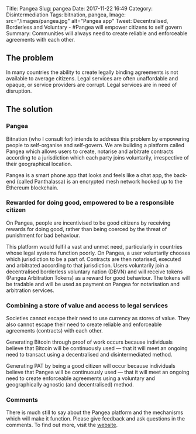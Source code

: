 Title: Pangea
Slug: pangea
Date: 2017-11-22 16:49
Category: Disintermediation
Tags: bitnation, pangea, 
Image: src="/images/pangea.jpg" alt="Pangea app"
Tweet: Decentralised, Borderless and Voluntary - #Pangea will empower citizens to self govern 
Summary: Communities will always need to create reliable and enforceable agreements with each other. 

## The problem

In many countries the ability to create legally binding agreements is not available to average citizens. Legal services are often unaffordable and opaque, or service providers are corrupt. Legal services are in need of disruption.

## The solution

### Pangea

Bitnation (who I consult for) intends to address this problem by empowering people to self-organise and self-govern. We are building a platform called Pangea which allows users to create, notarise and arbitrate contracts according to a jurisdiction which each party joins voluntarily, irrespective of their geographical location. 

Pangea is a smart phone app that looks and feels like a chat app, the back-end (called Panthalassa) is an encrypted mesh network hooked up to the Ethereum blockchain. 

### Rewarded for doing good, empowered to be a responsible citizen

On Pangea, people are incentivised to be good citizens by receiving rewards for doing good, rather than being coerced by the threat of punishment for bad behaviour. 

This platform would fulfil a vast and unmet need, particularly in countries whose legal systems function poorly. On Pangea, a user voluntarily chooses which jurisdiction to be a part of. Contracts are then notarised, executed and arbitrated according to that jurisdiction. Users voluntarily join a decentralised borderless voluntary nation (DBVN) and will receive tokens (Pangea Arbitration Tokens) as a reward for good behaviour. The tokens will be tradable and will be used as payment on Pangea for notarisation and arbitration services.

### Combining a store of value and access to legal services

Societies cannot escape their need to use currency as stores of value. They also cannot escape their need to create reliable and enforceable agreements (contracts) with each other.

Generating Bitcoin through proof of work occurs because individuals believe that Bitcoin will be continuously used — that it will meet an ongoing need to transact using a decentralised and disintermediated method. 

Generating PAT by being a good citizen will occur because individuals believe that Pangea will be continuously used  — that it will meet an ongoing need to create enforceable agreements using a voluntary and geographically agnostic (and decentralised) method.

### Comments

There is much still to say about the Pangea platform and the mechanisms which will make it function. Please give feedback and ask questions in the comments. To find out more, visit the [website](http://bitnation.co).
